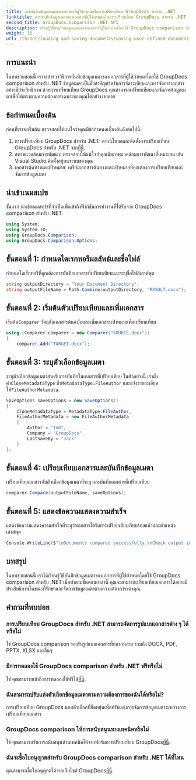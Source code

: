 ```yaml
---
title: การบันทึกข้อมูลเมตาของเอกสารที่ผู้ใช้กำหนดในการเปรียบเทียบ GroupDocs สำหรับ .NET
linktitle: การบันทึกข้อมูลเมตาของเอกสารที่ผู้ใช้กำหนดในการเปรียบเทียบ GroupDocs สำหรับ .NET
second_title: GroupDocs.Comparison .NET API
description: เรียนรู้วิธีบันทึกข้อมูลเมตาของเอกสารที่ผู้ใช้กำหนดโดยใช้ GroupDocs comparison สำหรับ .NET เปรียบเทียบและจัดการข้อมูลเมตาได้อย่างง่ายดายด้วยคำแนะนำทีละขั้นตอน
weight: 16
url: /th/net/loading-and-saving-documents/saving-user-defined-document-metadata/
---
```

## การแนะนำ
ในบทช่วยสอนนี้ เราจะสำรวจวิธีการบันทึกข้อมูลเมตาของเอกสารที่ผู้ใช้กำหนดโดยใช้ GroupDocs comparison สำหรับ .NET ข้อมูลเมตาเป็นสิ่งสำคัญสำหรับการจัดระเบียบและการจัดการเอกสารอย่างมีประสิทธิภาพ ด้วยการเปรียบเทียบ GroupDocs คุณสามารถเปรียบเทียบและจัดการข้อมูลเมตาเพื่อให้ตรงตามความต้องการเฉพาะของคุณได้อย่างง่ายดาย
## ข้อกำหนดเบื้องต้น
ก่อนที่เราจะเริ่มต้น ตรวจสอบให้แน่ใจว่าคุณมีข้อกำหนดเบื้องต้นดังต่อไปนี้:
1.  การเปรียบเทียบ GroupDocs สำหรับ .NET: ดาวน์โหลดและติดตั้งการเปรียบเทียบ GroupDocs สำหรับ .NET จาก[ที่นี่](https://releases.groupdocs.com/comparison/net/).
2. สภาพแวดล้อมการพัฒนา: ตรวจสอบให้แน่ใจว่าคุณมีสภาพแวดล้อมการพัฒนาที่เหมาะสม เช่น Visual Studio ติดตั้งอยู่บนระบบของคุณ
3. เอกสารต้นทางและเป้าหมาย: เตรียมเอกสารต้นทางและเป้าหมายที่คุณต้องการเปรียบเทียบและจัดการข้อมูลเมตา

## นำเข้าเนมสเปซ
ขั้นแรก นำเข้าเนมสเปซที่จำเป็นเพื่อเข้าถึงฟังก์ชันการทำงานที่ได้รับจาก GroupDocs comparison สำหรับ .NET
```csharp
using System;
using System.IO;
using GroupDocs.Comparison;
using GroupDocs.Comparison.Options;
```
## ขั้นตอนที่ 1: กำหนดไดเรกทอรีผลลัพธ์และชื่อไฟล์
กำหนดไดเร็กทอรีที่คุณต้องการบันทึกเอกสารที่เปรียบเทียบและระบุชื่อไฟล์เอาต์พุต
```csharp
string outputDirectory = "Your Document Directory";
string outputFileName = Path.Combine(outputDirectory, "RESULT.docx");
```
## ขั้นตอนที่ 2: เริ่มต้นตัวเปรียบเทียบและเพิ่มเอกสาร
 เริ่มต้น`Comparer` วัตถุกับเอกสารต้นฉบับและเพิ่มเอกสารเป้าหมายเพื่อเปรียบเทียบ
```csharp
using (Comparer comparer = new Comparer("SOURCE.docx"))
{
    comparer.Add("TARGET.docx");
```
## ขั้นตอนที่ 3: ระบุตัวเลือกข้อมูลเมตา
 ระบุตัวเลือกข้อมูลเมตาสำหรับการบันทึกในเอกสารที่เปรียบเทียบ ในตัวอย่างนี้ เราตั้งค่า`CloneMetadataType` ถึง`MetadataType.FileAuthor` และแจ้งรายละเอียดให้`FileAuthorMetadata`.
```csharp
SaveOptions saveOptions = new SaveOptions()
{
    CloneMetadataType = MetadataType.FileAuthor,
    FileAuthorMetadata = new FileAuthorMetadata
    {
        Author = "Tom",
        Company = "GroupDocs",
        LastSaveBy = "Jack"
    }
};
```
## ขั้นตอนที่ 4: เปรียบเทียบเอกสารและบันทึกข้อมูลเมตา
เปรียบเทียบเอกสารกับตัวเลือกข้อมูลเมตาที่ระบุ และบันทึกเอกสารที่เปรียบเทียบ
```csharp
comparer.Compare(outputFileName, saveOptions);
```
## ขั้นตอนที่ 5: แสดงข้อความแสดงความสำเร็จ
แสดงข้อความแสดงความสำเร็จที่ระบุว่าเอกสารได้รับการเปรียบเทียบเรียบร้อยแล้วและตำแหน่งเอาต์พุต
```csharp
Console.WriteLine($"\nDocuments compared successfully.\nCheck output in {outputDirectory}.");
```

## บทสรุป
ในบทช่วยสอนนี้ เราได้เรียนรู้วิธีบันทึกข้อมูลเมตาของเอกสารที่ผู้ใช้กำหนดโดยใช้ GroupDocs comparison สำหรับ .NET เมื่อทำตามขั้นตอนเหล่านี้ คุณจะสามารถเปรียบเทียบเอกสารได้อย่างมีประสิทธิภาพในขณะที่รักษาและจัดการข้อมูลเมตาตามความต้องการของคุณ
## คำถามที่พบบ่อย
### การเปรียบเทียบ GroupDocs สำหรับ .NET สามารถจัดการรูปแบบเอกสารต่าง ๆ ได้หรือไม่
ใช่ GroupDocs comparison รองรับรูปแบบเอกสารที่หลากหลาย รวมถึง DOCX, PDF, PPTX, XLSX และอื่นๆ
### มีการทดลองใช้ GroupDocs comparison สำหรับ .NET ฟรีหรือไม่
 ใช่ คุณสามารถเข้าถึงการทดลองใช้ฟรีได้[ที่นี่](https://releases.groupdocs.com/).
### ฉันสามารถปรับแต่งตัวเลือกข้อมูลเมตาตามความต้องการของฉันได้หรือไม่?
การเปรียบเทียบ GroupDocs มอบตัวเลือกที่ยืดหยุ่นเพื่อปรับแต่งการจัดการข้อมูลเมตาระหว่างการเปรียบเทียบเอกสาร
### GroupDocs comparison ให้การสนับสนุนทางเทคนิคหรือไม่
ใช่ คุณสามารถรับการสนับสนุนด้านเทคนิคได้จากฟอรัมการเปรียบเทียบ GroupDocs[ที่นี่](https://forum.groupdocs.com/c/comparison/12).
### ฉันจะซื้อใบอนุญาตสำหรับ GroupDocs comparison สำหรับ .NET ได้ที่ไหน
 คุณสามารถซื้อใบอนุญาตได้จากเว็บไซต์ GroupDocs[ที่นี่](https://purchase.groupdocs.com/buy).